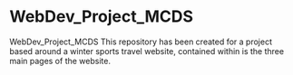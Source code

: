 # WebDev_Project_MCDS
WebDev_Project_MCDS
This repository has been created for a project based around a winter sports travel website, contained within is the three main pages of the website.
